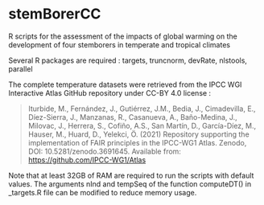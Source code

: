 # stemBorerCC
R scripts for the assessment of the impacts of global warming on the development of four stemborers in temperate and tropical climates

Several R packages are required : targets, truncnorm, devRate, nlstools, parallel

The complete temperature datasets were retrieved from the IPCC WGI Interactive Atlas GitHub repository under CC-BY 4.0 license :

> Iturbide, M., Fernández, J., Gutiérrez, J.M., Bedia, J., Cimadevilla, E., Díez-Sierra, J., Manzanas, R., Casanueva, A., Baño-Medina, J., Milovac, J., Herrera, S., Cofiño, A.S., San Martín, D., García-Díez, M., Hauser, M., Huard, D., Yelekci, Ö. (2021) Repository supporting the implementation of FAIR principles in the IPCC-WG1 Atlas. Zenodo, DOI: 10.5281/zenodo.3691645. Available from: https://github.com/IPCC-WG1/Atlas

Note that at least 32GB of RAM are required to run the scripts with default values. The arguments nInd and tempSeq of the function computeDT() in _targets.R file can be modified to reduce memory usage.